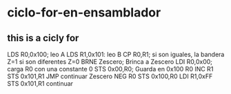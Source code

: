 # ciclo-for-en-ensamblador
this is a cicly for
------------------------
LDS R0,0x100; leo A
LDS R1,0x101: leo B
CP R0,R1;     si son iguales, la bandera Z=1 si son diferentes Z=0
BRNE Zescero; Brinca a Zescero
LDI R0,0x00;  carga R0 con una constante 0
STS 0x00,R0;  Guarda en 0x100 R0
INC R1
STS 0x101,R1
JMP continuar
Zescero
NEG R0
STS 0x100,R0
LDI R1,0xFF
STS 0x101,R1
continuar  
